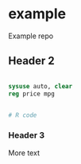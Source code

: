 # example
Example repo

## Header 2

```stata

sysuse auto, clear
reg price mpg
```

```R

# R code

```

### Header 3

More text